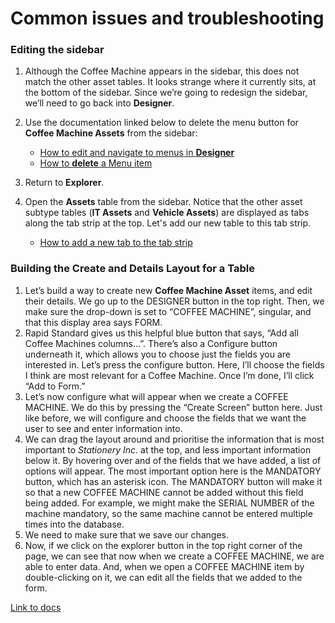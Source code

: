 # Common issues and troubleshooting

### Editing the sidebar
1.	Although the Coffee Machine appears in the sidebar, this does not match the other asset tables. It looks strange where it currently sits, at the bottom of the sidebar. Since we’re going to redesign the sidebar, we’ll need to go back into **Designer**.

2. Use the documentation linked below to delete the menu button for **Coffee Machine Assets** from the sidebar:

    - <a href="https://rapiddocs.z8.web.core.windows.net/docs/Rapid/Keyper%20Manual/Designer/Menus/" target="_blank">How to edit and navigate to menus in **Designer**</a>
    - <a href="https://rapiddocs.z8.web.core.windows.net/docs/Rapid/Keyper%20Manual/Designer/Menus/menu-button-configuration/how-to-crud-a-menu-item/" target="_blank">How to **delete** a Menu item</a>

3. Return to **Explorer**.
4. Open the **Assets** table from the sidebar. Notice that the other asset subtype tables (**IT Assets** and **Vehicle Assets**) are displayed as tabs along the tab strip at the top. Let's add our new table to this tab strip.

    - <a href="https://rapiddocs.z8.web.core.windows.net/docs/Rapid/Keyper%20Manual/Designer/Pages/Layouts/list-of-available-layouts/" target="_blank">How to add a new tab to the tab strip</a>

### Building the Create and Details Layout for a Table
1.	Let’s build a way to create new **Coffee Machine Asset** items, and edit their details. We go up to the DESIGNER button in the top right. Then, we make sure the drop-down is set to “COFFEE MACHINE”, singular, and that this display area says FORM.
2.	Rapid Standard gives us this helpful blue button that says, “Add all Coffee Machines columns…”. There’s also a Configure button underneath it, which allows you to choose just the fields you are interested in. Let’s press the configure button. Here, I’ll choose the fields I think are most relevant for a Coffee Machine. Once I’m done, I’ll click “Add to Form.”
3.	Let’s now configure what will appear when we create a COFFEE MACHINE. We do this by pressing the “Create Screen” button here. Just like before, we will configure and choose the fields that we want the user to see and enter information into.
4.	We can drag the layout around and prioritise the information that is most important to *Stationery Inc.* at the top, and less important information below it. By hovering over and of the fields that we have added, a list of options will appear. The most important option here is the MANDATORY button, which has an asterisk icon. The MANDATORY button will make it so that a new COFFEE MACHINE cannot be added without this field being added. For example, we might make the SERIAL NUMBER of the machine mandatory, so the same machine cannot be entered multiple times into the database.
5.	We need to make sure that we save our changes.
6.	Now, if we click on the explorer button in the top right corner of the page, we can see that now when we create a COFFEE MACHINE, we are able to enter data. And, when we open a COFFEE MACHINE item by double-clicking on it, we can edit all the fields that we added to the form.

[Link to docs]()